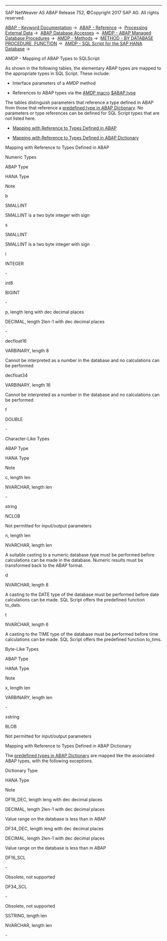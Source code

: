   

* * *

SAP NetWeaver AS ABAP Release 752, ©Copyright 2017 SAP AG. All rights reserved.

[ABAP - Keyword Documentation](javascript:call_link\('abenabap.htm'\)) →  [ABAP - Reference](javascript:call_link\('abenabap_reference.htm'\)) →  [Processing External Data](javascript:call_link\('abenabap_language_external_data.htm'\)) →  [ABAP Database Accesses](javascript:call_link\('abenabap_sql.htm'\)) →  [AMDP - ABAP Managed Database Procedures](javascript:call_link\('abenamdp.htm'\)) →  [AMDP - Methods](javascript:call_link\('abenamdp_methods.htm'\)) →  [METHOD - BY DATABASE PROCEDURE, FUNCTION](javascript:call_link\('abapmethod_by_db_proc.htm'\)) →  [AMDP - SQL Script for the SAP HANA Database](javascript:call_link\('abenamdp_hdb_sqlscript.htm'\)) → 

AMDP - Mapping of ABAP Types to SQLScript

As shown in the following tables, the elementary ABAP types are mapped to the appropriate types in SQL Script. These include:

-   Interface parameters of a AMDP method

-   References to ABAP types via the [AMDP macro](javascript:call_link\('abenamdp_macro_glosry.htm'\) "Glossary Entry") [$ABAP.type](javascript:call_link\('abenamdp_abap_types.htm'\))

The tables distinguish parameters that reference a type defined in ABAP from those that reference a [predefined type in ABAP Dictionary](javascript:call_link\('abenddic_builtin_types.htm'\)). No parameters or type references can be defined for SQL Script types that are not listed here.

-   [Mapping with Reference to Types Defined in ABAP](#@@ITOC@@ABENAMDP_HDB_SQLSCRIPT_MAPPING_1)

-   [Mapping with Reference to Types Defined in ABAP Dictionary](#@@ITOC@@ABENAMDP_HDB_SQLSCRIPT_MAPPING_2)

Mapping with Reference to Types Defined in ABAP

Numeric Types

ABAP Type

HANA Type

Note

b

SMALLINT

SMALLINT is a two byte integer with sign

s

SMALLINT

SMALLINT is a two byte integer with sign

i

INTEGER

\-

int8

BIGINT

\-

p, length leng with dec decimal places

DECIMAL, length 2len-1 with dec decimal places

\-

decfloat16

VARBINARY, length 8

Cannot be interpreted as a number in the database and no calculations can be performed

decfloat34

VARBINARY, length 16

Cannot be interpreted as a number in the database and no calculations can be performed

f

DOUBLE

\-

Character-Like Types

ABAP Type

HANA Type

Note

c, length len

NVARCHAR, length len

\-

string

NCLOB

Not permitted for input/output parameters

n, length len

NVARCHAR, length len

A suitable casting to a numeric database type must be performed before calculations can be made in the database. Numeric results must be transformed back to the ABAP format.

d

NVARCHAR, length 8

A casting to the DATE type of the database must be performed before date calculations can be made. SQL Script offers the predefined function to\_dats.

t

NVARCHAR, length 6

A casting to the TIME type of the database must be performed before time calculations can be made. SQL Script offers the predefined function to\_tims.

Byte-Like Types

ABAP Type

HANA Type

Note

x, length len

VARBINARY, length len

\-

xstring

BLOB

Not permitted for input/output parameters

Mapping with Reference to Types Defined in ABAP Dictionary

The [predefined types in ABAP Dictionary](javascript:call_link\('abenddic_builtin_types.htm'\)) are mapped like the associated ABAP types, with the following exceptions.

Dictionary Type

HANA Type

Note

DF16\_DEC, length leng with dec decimal places

DECIMAL, length 2len-1 with dec decimal places

Value range on the database is less than in ABAP

DF34\_DEC, length leng with dec decimal places

DECIMAL, length 2len-1 with dec decimal places

Value range on the database is less than in ABAP

DF16\_SCL

\-

Obsolete, not supported

DF34\_SCL

\-

Obsolete, not supported

SSTRING, length len

NVARCHAR, length len

\-